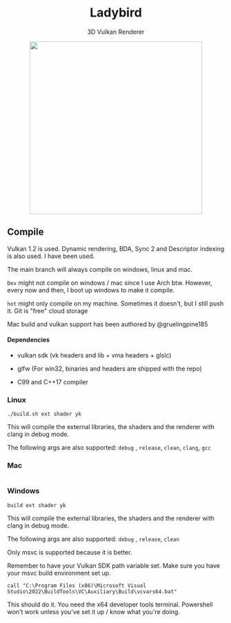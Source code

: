 <p>
<h1 align="center">Ladybird</h2>
<p align="center">3D Vulkan Renderer</p>
<p align="center">
<img width="400"src="res/ladybird/ladybird.png">
</p>
</p>

## Compile

Vulkan 1.2 is used. Dynamic rendering, BDA, Sync 2 and Descriptor indexing is also used. I have been used.

The main branch will always compile on windows, linux and mac. 

`Dev` might not compile on windows / mac since I use Arch btw. However, every now and then, I boot up windows to make it compile.

`hot` might only compile on my machine. Sometimes it doesn't, but I still push it. Git is "free" cloud storage

Mac build and vulkan support has been authored by @gruelingpine185

#### Dependencies

- vulkan sdk (vk headers and lib + vma headers + glslc)

- glfw (For win32, binaries and headers are shipped with the repo)

- C99 and C++17 compiler

### Linux

```shell
./build.sh ext shader yk
```

This will compile the external libraries, the shaders and the renderer with clang in debug mode.

The following args are also supported:  `debug` , `release`, `clean`, `clang`, `gcc`

### Mac

```

```

### Windows

```batch
build ext shader yk
```

This will compile the external libraries, the shaders and the renderer with clang in debug mode.

The following args are also supported: `debug` , `release`, `clean`

Only msvc is supported because it is better.

Remember to have your Vulkan SDK path variable set.
Make sure you have your msvc build environment set up.

```
call "C:\Program Files (x86)\Microsoft Visual Studio\2022\BuildTools\VC\Auxiliary\Build\vcvars64.bat"
```

This should do it. You need the x64 developer tools terminal. Powershell won't work unless you've set it up / know what you're doing.